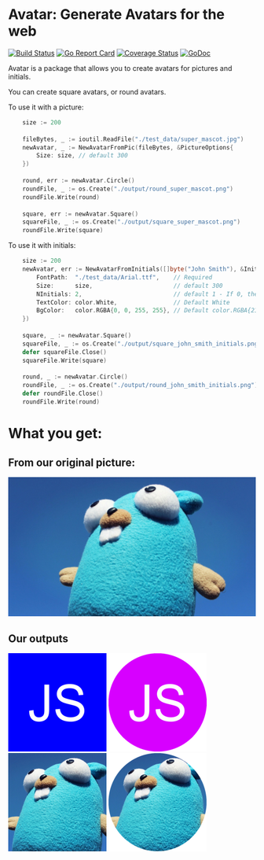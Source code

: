 Avatar: Generate Avatars for the web
=====================================

[![Build Status](https://travis-ci.org/nxtvibe/avatar.svg)](https://travis-ci.org/nxtvibe/avatar) [![Go Report Card](https://goreportcard.com/badge/github.com/nxtvibe/avatar)](https://goreportcard.com/report/github.com/nxtvibe/avatar) [![Coverage Status](https://coveralls.io/repos/github/nxtvibe/avatar/badge.svg?branch=master)](https://coveralls.io/github/nxtvibe/avatar?branch=master) [![GoDoc](https://godoc.org/github.com/nxtvibe/avatar?status.svg)](https://godoc.org/github.com/nxtvibe/avatar)

Avatar is a package that allows you to create avatars for pictures and initials.

You can create square avatars, or round avatars.

To use it with a picture:

```go
    size := 200

    fileBytes, _ := ioutil.ReadFile("./test_data/super_mascot.jpg")
    newAvatar, _ := NewAvatarFromPic(fileBytes, &PictureOptions{
        Size: size, // default 300
    })

    round, err := newAvatar.Circle()
    roundFile, _ := os.Create("./output/round_super_mascot.png")
    roundFile.Write(round)

    square, err := newAvatar.Square()
    squareFile, _ := os.Create("./output/square_super_mascot.png")
    roundFile.Write(square)
```

To use it with initials:

```go
    size := 200
    newAvatar, err := NewAvatarFromInitials([]byte("John Smith"), &InitialsOptions{
        FontPath:  "./test_data/Arial.ttf",    // Required
        Size:      size,                       // default 300
        NInitials: 2,                          // default 1 - If 0, the whole text will be printed
        TextColor: color.White,                // Default White
        BgColor:   color.RGBA{0, 0, 255, 255}, // Default color.RGBA{215, 0, 255, 255} (purple)
    })

    square, _ := newAvatar.Square()
    squareFile, _ := os.Create("./output/square_john_smith_initials.png")
    defer squareFile.Close()
    squareFile.Write(square)

    round, _ := newAvatar.Circle()
    roundFile, _ := os.Create("./output/round_john_smith_initials.png")
    defer roundFile.Close()
    roundFile.Write(round)
```

# What you get:

## From our original picture:

![Square: Super Mascot](./test_data/super_mascot.jpg "Square: Super Mascot")

## Our outputs
![Square: John Smith](./output/square_john_smith_initials.png "Square: John Smith") ![Round: John Smith](./output/round_john_smith_initials.png "Round: John Smith") ![Square: Mascot](./output/square_super_mascot.png "Square: Mascot") ![Round: Mascot](./output/round_super_mascot.png "Round: Mascot")
